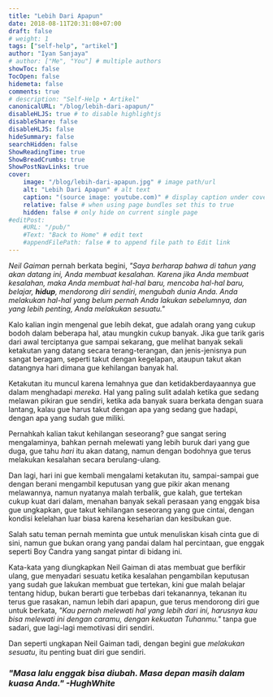 ```yaml
---
title: "Lebih Dari Apapun"
date: 2018-08-11T20:31:08+07:00
draft: false
# weight: 1
tags: ["self-help", "artikel"]
author: "Iyan Sanjaya"
# author: ["Me", "You"] # multiple authors
showToc: false
TocOpen: false
hidemeta: false
comments: true
# description: "Self-Help • Artikel"
canonicalURL: "/blog/lebih-dari-apapun/"
disableHLJS: true # to disable highlightjs
disableShare: false
disableHLJS: false
hideSummary: false
searchHidden: false
ShowReadingTime: true
ShowBreadCrumbs: true
ShowPostNavLinks: true
cover:
    image: "/blog/lebih-dari-apapun.jpg" # image path/url
    alt: "Lebih Dari Apapun" # alt text
    caption: "(source image: youtube.com)" # display caption under cover
    relative: false # when using page bundles set this to true
    hidden: false # only hide on current single page
#editPost:
    #URL: "/pub/"
    #Text: "Back to Home" # edit text
    #appendFilePath: false # to append file path to Edit link
---
```

_Neil Gaiman_ pernah berkata begini, _"Saya berharap bahwa di tahun yang akan datang ini, Anda membuat kesalahan. Karena jika Anda membuat kesalahan, maka Anda membuat hal-hal baru, mencoba hal-hal baru, belajar, **hidup**, mendorong diri sendiri, mengubah dunia Anda. Anda melakukan hal-hal yang belum pernah Anda lakukan sebelumnya, dan yang lebih penting, Anda melakukan sesuatu."_

Kalo kalian ingin mengenal gue lebih dekat, gue adalah orang yang cukup bodoh dalam beberapa hal, atau mungkin cukup banyak. Jika gue tarik garis dari awal terciptanya gue sampai sekarang, gue melihat banyak sekali ketakutan yang datang secara terang-terangan, dan jenis-jenisnya pun sangat beragam, seperti takut dengan kegelapan, ataupun takut akan datangnya hari dimana gue kehilangan banyak hal.

Ketakutan itu muncul karena lemahnya gue dan ketidakberdayaannya gue dalam menghadapi *mereka*. Hal yang paling sulit adalah ketika gue sedang melawan pikiran gue sendiri, ketika ada banyak suara berkata dengan suara lantang, kalau gue harus takut dengan apa yang sedang gue hadapi, dengan apa yang sudah gue miliki.

Pernahkah kalian takut kehilangan seseorang? gue sangat sering mengalaminya, bahkan pernah melewati yang lebih buruk dari yang gue duga, gue tahu *hari* itu akan datang, namun dengan bodohnya gue terus melakukan kesalahan secara berulang-ulang.

Dan lagi, hari ini gue kembali mengalami ketakutan itu, sampai-sampai gue dengan berani mengambil keputusan yang gue pikir akan menang melawannya, namun nyatanya malah terbalik, gue kalah, gue tertekan cukup kuat dari dalam, menahan banyak sekali perasaan yang enggak bisa gue ungkapkan, gue takut kehilangan seseorang yang gue cintai, dengan kondisi kelelahan luar biasa karena keseharian dan kesibukan gue.

Salah satu teman pernah meminta gue untuk menuliskan kisah cinta gue di sini, namun gue bukan orang yang pandai dalam hal percintaan, gue enggak seperti Boy Candra yang sangat pintar di bidang ini.

Kata-kata yang diungkapkan Neil Gaiman di atas membuat gue berfikir ulang, gue menyadari sesuatu ketika kesalahan pengambilan keputusan yang sudah gue lakukan membuat gue tertekan, kini gue malah belajar tentang hidup, bukan berarti gue terbebas dari tekanannya, tekanan itu terus gue rasakan, namun lebih dari apapun, gue terus mendorong diri gue untuk berkata, *"Kau pernah melewati hal yang lebih dari ini, harusnya kau bisa melewati ini dengan caramu, dengan kekuatan Tuhanmu."* tanpa gue sadari, gue lagi-lagi memotivasi diri sendiri.

Dan seperti ungkapan Neil Gaiman tadi, dengan begini gue *melakukan sesuatu*, itu penting buat diri gue sendiri.

### *"Masa lalu enggak bisa diubah. Masa depan masih dalam kuasa Anda." -HughWhite*